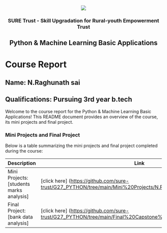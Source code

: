 <!-- PROJECT LOGO -->
<br />

<div align="center">
   <img src='https://user-images.githubusercontent.com/73131499/166115643-d3187f47-d38f-41b2-ae42-5ecbbc60de14.png' />


<h3 align="center">SURE Trust - Skill Upgradation for Rural-youth Empowerment Trust</h3>
  <h2> Python & Machine Learning Basic Applications </h2>
</div>

# Course Report

## Name: N.Raghunath sai

## Qualifications: Pursuing 3rd year b.tech

Welcome to the course report for the Python & Machine Learning Basic Applications! This README document provides an overview of the course, its mini projects and final project.

### Mini Projects and Final Project

Below is a table summarizing the mini projects and final project completed during the course:

| Description                               | Link                                    |
|-------------------------------------------|-----------------------------------------|
| Mini Projects: [students marks analysis]     | [click here] (https://github.com/sure-trust/G27_PYTHON/tree/main/Mini%20Projects/N.Raghunath%20Sai)                       |
| Final Project: [bank data analysis]     | [click here] (https://github.com/sure-trust/G27_PYTHON/tree/main/Final%20Capstone%20Project/N.Raghunath%20Sai)                        |